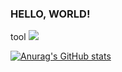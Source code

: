 ### HELLO, WORLD!

<!--
**constmine/constmine** is a ✨ _special_ ✨ repository because its `README.md` (this file) appears on your GitHub profile.

Here are some ideas to get you started:

- 🔭 I’m currently working on ...
- 🌱 I’m currently learning ...
- 👯 I’m looking to collaborate on ...
- 🤔 I’m looking for help with ...
- 💬 Ask me about ...
- 📫 How to reach me: ...
- 😄 Pronouns: ...
- ⚡ Fun fact: ...
-->
tool
<img src="https://img.shields.io/badge/Java-007396?style=flat-square&logo=Android&logoColor=white"/>

[![Anurag's GitHub stats](https://github-readme-stats.vercel.app/api?username=constmine)](https://github.com/anuraghazra/github-readme-stats)
